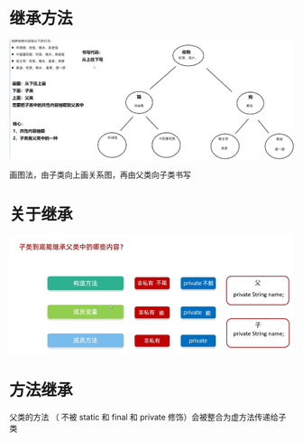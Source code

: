 # 继承方法

![img.png](img.png)

画图法，由子类向上画关系图，再由父类向子类书写

# 关于继承

![img_1.png](img_1.png)

# 方法继承

父类的方法 （ 不被 static 和 final 和 private 修饰）会被整合为虚方法传递给子类
